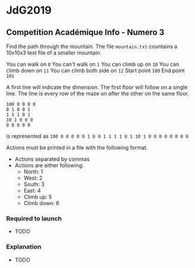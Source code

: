 # JdG2019
## Competition Académique Info - Numero 3

Find the path through the mountain. The file `mountain.txt` countains a 10x10x3 test file of a smaller mountain.

You can walk on `0`
You can't walk on `1`
You can climb up on `10`
You can climb down on `11`
You can climb both side on `12`
Start point `100`
End point `101`

A first line will indicate the dimension. The first floor will follow on a single line. The line is every row of the maze on after the other on the same floor.

```
100 0 0 0 0
0 1 0 0 1
1 1 1 0 1
10 1 0 0 0
0 0 0 0 0
```

is represented as
`100 0 0 0 0 0 1 0 0 1 1 1 1 0 1 10 1 0 0 0 0 0 0 0 0`

Actions must be printed in a file with the following format.

* Actions separated by commas
* Actions are either following:
	* North: 1
	* West: 2
	* South: 3
	* East: 4
	* Climb up: 5
	* Climb down: 6

### Required to launch
* TODO

### Explanation
* TODO